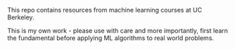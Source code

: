 This repo contains resources from machine learning courses at UC Berkeley.

This is my own work - please use with care and more importantly, first learn the fundamental before applying ML algorithms to real world problems.
